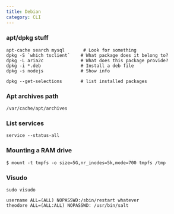 ```yaml
---
title: Debian
category: CLI
---
```


### apt/dpkg stuff

    apt-cache search mysql       # Look for something
    dpkg -S `which tsclient`    # What package does it belong to?
    dpkg -L aria2c              # What does this package provide?
    dpkg -i *.deb               # Install a deb file
    dpkg -s nodejs              # Show info

    dpkg --get-selections       # list installed packages

### Apt archives path

    /var/cache/apt/archives

### List services

    service --status-all

### Mounting a RAM drive

    $ mount -t tmpfs -o size=5G,nr_inodes=5k,mode=700 tmpfs /tmp

### Visudo

    sudo visudo

    username ALL=(ALL) NOPASSWD:/sbin/restart whatever
    theodore ALL=(ALL:ALL) NOPASSWD: /usr/bin/salt


